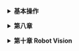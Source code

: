 <b><details><summary> 基本操作 </summary></b>

### ros中的基本操作和module

roscore 启动ros的核心进程, ros后序启动的各个进程,topic等需要在这里注册.
  
</details>


<b><details><summary> 第八章 </summary></b>
  
### 1. 几个要用到的module
In this chapter, we will cover the three essential ROS packages that make up the core of
the Navigation Stack:

[move_base](http://wiki.ros.org/move_base) for moving the robot to a goal pose within a given reference frame

[gmapping](http://wiki.ros.org/gmapping) for creating a map from laser scan data (or simulated laser data from a depth camera)

[amcl](http://wiki.ros.org/amcl) for **localization using an existing map**


### 2.Navigitation, Path Planing and SLAM
1. move_base有以下四个配置文件,配置后才能正常使用move_base。
看一下配置的内容.
• base_local_planner_params.yaml
• costmap_common_params.yaml
• global_costmap_params.yaml
• local_costmap_params.yaml
测试空地图下在arbotix仿真器的运行, 在rbx1_nav目录下有**blank_map.pgm 空地图**

运行空地图测试:
roslaunch rbx1_bringup fake_turtlebot.launch
roslaunch rbx1_nav fake_move_base_blank_map.launch
rosrun rviz rviz -d `rospack find rbx1_nav`/nav.rviz
发布命令是:
**rostopic pub /move_base_simple/goal geometry_msgs/PoseStamped \
'{ header: { frame_id: "map" }, pose: { position: { x: 1.0, y: 0, z:
0 }, orientation: { x: 0, y: 0, z: 0, w: 1 } } }'**
发布到topic  /move_base_simple/goal.

#### avoid obstocles

roslaunch rbx1_nav fake_move_base_map_with_obstacles.launch
rosrun rviz rviz -d `rospack find rbx1_nav`/nav_obstacles.rviz

多了nav_obstacles_params.yaml,看看obstocal怎么造出来的.

### 3. map building with gmapping package
slam_gmapping用来combine laser数据和odometry成一个map.
是有道理的,靠laser来扫描障碍和距离, odometry可以估算出机器人走的路线,角度距离等,可以构建出一个map.
The ROS gmapping package contains the slam_gmapping node that does the work of combining the data from laser scans and odometry into an occupancy map


关于sensor_msgs/LaserScan的内容如[网页](https://www.jianshu.com/p/1e3ddc43a949)


***记录数据***
rosbag record -O my_scan_data /scan /tf 
命令记录的是scan 和 tf, tf是/odom 和 /base_link的transform


***创建地图***
rosrun map_server map_saver -f my_map
可以输出 **my_map.pgm**

### 4. Navigation and Localization using a Map and amcl
ROS uses the [amcl](http://wiki.ros.org/amcl) package to localize the robot within an existing map using the
current scan data coming from the robot's laser or depth camera.

```
$ roslaunch rbx1_bringup fake_turtlebot.launch
$ roslaunch rbx1_nav fake_amcl.launch map:=test_map.yaml
rosrun rviz rviz -d `rospack find rbx1_nav`/amcl.rviz
```
运行后如图 ![所示](https://github.com/zyqiang0713/NoteAll/blob/master/ROS/png/acml.png)

需要看一下地图 test_map.yaml


</details>



<b><details><summary> 第十章 Robot Vision </summary></b>

The three pillars of computer vision in the ROS community are **[OpenCV](https://opencv.org/), OpenNI2 + OpenKinect, and PCL**. 

The default camera launch files distributed with ROS use a 640x480 resolution. If you
need lower or higher resolution, you can use rqt_reconfigure or the camera's launch
file to change resolution modes as we will illustrate below.

### 10.4. Installing OpenCV on Ubuntu Linux

```
$ sudo apt-get install ros-indigo-vision-opencv libopencv-dev \
python-opencv
$ rospack profile
```

to check installation
```
$ python
>>> from cv2 import cv
>>> quit()
```

### 10.5 ROS的[cv_bridge](http://wiki.ros.org/cv_bridge)

用cv_bridge来转换OPENCV和ROS之间的图片格式。

</details>

